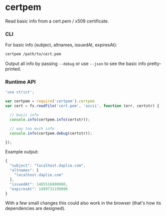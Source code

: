 
# certpem

Read basic info from a cert.pem / x509 certificate.

### CLI

For basic info (subject, altnames, issuedAt, expiresAt):

```bash
certpem /path/to/cert.pem
```

Output all info by passing `--debug` or use `--json` to see the basic info pretty-printed.

### Runtime API

```javascript
'use strict';

var certpem = require('certpem').certpem
var cert = fs.readFile('cert.pem', 'ascii', function (err, certstr) {

  // basic info
  console.info(certpem.info(certstr));

  // way too much info
  console.info(certpem.debug(certstr));

});
```

Example output:

```javascript
{
  "subject": "localhost.daplie.com",
  "altnames": [
    "localhost.daplie.com"
  ],
  "issuedAt": 1465516800000,
  "expiresAt": 1499731199000
}
```

With a few small changes this could also work in the browser (that's how its dependencies are designed).
